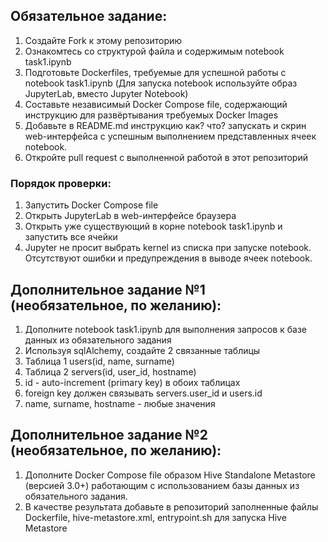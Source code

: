 ## Обязательное задание:
1. Создайте Fork к этому репозиторию
2. Ознакомтесь со структурой файла и содержимым notebook task1.ipynb
3. Подготовьте Dockerfiles, требуемые для успешной работы с notebook task1.ipynb (Для запуска notebook используйте образ JupyterLab, вместо Jupyter Notebook)
4. Составьте независимый Docker Compose file, содержающий инструкцию для развёртывания требуемых Docker Images
5. Добавьте в README.md инструкцию как? что? запускать и скрин web-интерфейса с успешным выполнением представленных ячеек notebook.
6. Откройте pull request с выполненной работой в этот репозиторий

### Порядок проверки:
1. Запустить Docker Compose file
2. Открыть JupyterLab в web-интерфейсе браузера
3. Открыть уже существующий в корне notebook task1.ipynb и запустить все ячейки
4. Jupyter не просит выбрать kernel из списка при запуске notebook. Отсутствуют ошибки и предупреждения в выводе ячеек notebook.


## Дополнительное задание №1 (необязательное, по желанию):
1. Дополните notebook task1.ipynb для выполнения запросов к базе данных из обязательного задания
2. Используя sqlAlchemy, cоздайте 2 связанные таблицы
3. Таблица 1 users(id, name, surname)
4. Таблица 2 servers(id, user_id, hostname)
5. id - auto-increment (primary key) в обоих таблицах
6. foreign key должен связывать servers.user_id и users.id
7. name, surname, hostname - любые значения

## Дополнительное задание №2 (необязательное, по желанию):
1. Дополните Docker Compose file образом Hive Standalone Metastore (версией 3.0+) работающим с использованием базы данных из обязательного задания.
2. В качестве результата добавьте в репозиторий заполненные файлы Dockerfile, hive-metastore.xml, entrypoint.sh для запуска Hive Metastore
